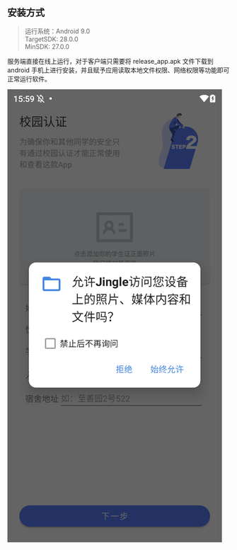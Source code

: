 ## 安装方式

> 运行系统：Android 9.0    
> TargetSDK: 28.0.0  
> MinSDK: 27.0.0   

服务端直接在线上运行，对于客户端只需要将 release_app.apk 文件下载到 android 手机上进行安装，并且赋予应用读取本地文件权限、网络权限等功能即可正常运行软件。

![permission](./images/permission.png)
